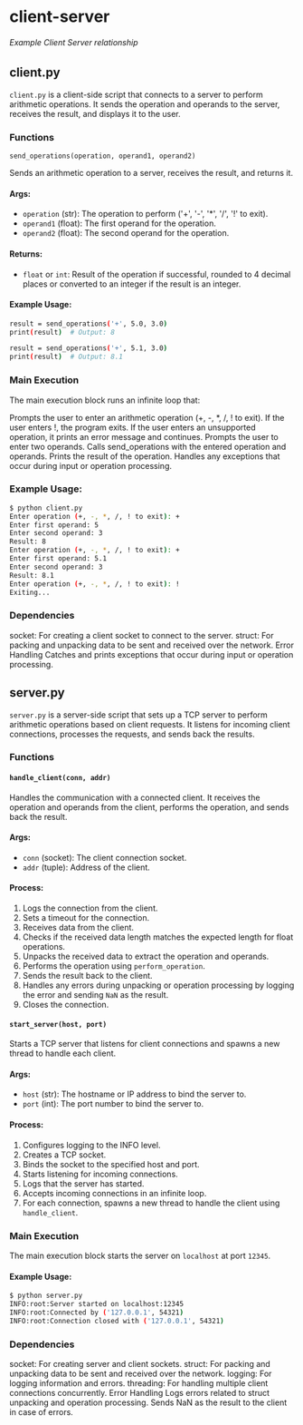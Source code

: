 ﻿# client-server

 ###### Example Client Server relationship

## client.py

`client.py` is a client-side script that connects to a server to perform arithmetic operations. It sends the operation and operands to the server, receives the result, and displays it to the user.

### Functions

`send_operations(operation, operand1, operand2)`

Sends an arithmetic operation to a server, receives the result, and returns it.

#### Args:
- `operation` (str): The operation to perform ('+', '-', '*', '/', '!' to exit).
- `operand1` (float): The first operand for the operation.
- `operand2` (float): The second operand for the operation.

#### Returns:
- `float` or `int`: Result of the operation if successful, rounded to 4 decimal places or converted to an integer if the result is an integer.

#### Example Usage:
```sh
result = send_operations('+', 5.0, 3.0)
print(result)  # Output: 8

result = send_operations('+', 5.1, 3.0)
print(result)  # Output: 8.1
```

### Main Execution
The main execution block runs an infinite loop that:

Prompts the user to enter an arithmetic operation (+, -, *, /, ! to exit).
If the user enters !, the program exits.
If the user enters an unsupported operation, it prints an error message and continues.
Prompts the user to enter two operands.
Calls send_operations with the entered operation and operands.
Prints the result of the operation.
Handles any exceptions that occur during input or operation processing.

### Example Usage:
```sh
$ python client.py
Enter operation (+, -, *, /, ! to exit): +
Enter first operand: 5
Enter second operand: 3
Result: 8
Enter operation (+, -, *, /, ! to exit): +
Enter first operand: 5.1
Enter second operand: 3
Result: 8.1
Enter operation (+, -, *, /, ! to exit): !
Exiting...
```

### Dependencies
socket: For creating a client socket to connect to the server.
struct: For packing and unpacking data to be sent and received over the network.
Error Handling
Catches and prints exceptions that occur during input or operation processing.

## server.py

`server.py` is a server-side script that sets up a TCP server to perform arithmetic operations based on client requests. It listens for incoming client connections, processes the requests, and sends back the results.

### Functions

#### `handle_client(conn, addr)`

Handles the communication with a connected client. It receives the operation and operands from the client, performs the operation, and sends back the result.

#### Args:
- `conn` (socket): The client connection socket.
- `addr` (tuple): Address of the client.

#### Process:
1. Logs the connection from the client.
2. Sets a timeout for the connection.
3. Receives data from the client.
4. Checks if the received data length matches the expected length for float operations.
5. Unpacks the received data to extract the operation and operands.
6. Performs the operation using `perform_operation`.
7. Sends the result back to the client.
8. Handles any errors during unpacking or operation processing by logging the error and sending `NaN` as the result.
9. Closes the connection.

#### `start_server(host, port)`

Starts a TCP server that listens for client connections and spawns a new thread to handle each client.

#### Args:
- `host` (str): The hostname or IP address to bind the server to.
- `port` (int): The port number to bind the server to.

#### Process:
1. Configures logging to the INFO level.
2. Creates a TCP socket.
3. Binds the socket to the specified host and port.
4. Starts listening for incoming connections.
5. Logs that the server has started.
6. Accepts incoming connections in an infinite loop.
7. For each connection, spawns a new thread to handle the client using `handle_client`.

### Main Execution

The main execution block starts the server on `localhost` at port `12345`.

#### Example Usage:
```sh
$ python server.py
INFO:root:Server started on localhost:12345
INFO:root:Connected by ('127.0.0.1', 54321)
INFO:root:Connection closed with ('127.0.0.1', 54321)
```

### Dependencies
socket: For creating server and client sockets.
struct: For packing and unpacking data to be sent and received over the network.
logging: For logging information and errors.
threading: For handling multiple client connections concurrently.
Error Handling
Logs errors related to struct unpacking and operation processing.
Sends NaN as the result to the client in case of errors.
